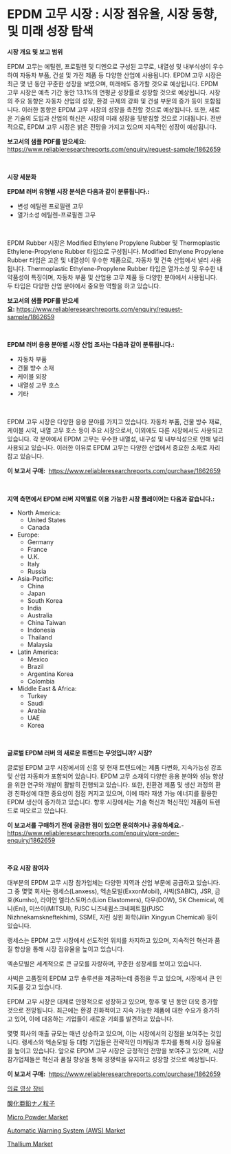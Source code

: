 <p><h1>EPDM 고무 시장 : 시장 점유율, 시장 동향, 및 미래 성장 탐색</h1></p><p><strong>시장 개요 및 보고 범위</strong></p>
<p><p>EPDM 고무는 에틸렌, 프로필렌 및 디엔으로 구성된 고무로, 내열성 및 내부식성이 우수하여 자동차 부품, 건설 및 가전 제품 등 다양한 산업에 사용됩니다. EPDM 고무 시장은 최근 몇 년 동안 꾸준한 성장을 보였으며, 미래에도 증가할 것으로 예상됩니다. EPDM 고무 시장은 예측 기간 동안 13.1%의 연평균 성장률로 성장할 것으로 예상됩니다. 시장의 주요 동향은 자동차 산업의 성장, 환경 규제의 강화 및 건설 부문의 증가 등이 포함됩니다. 이러한 동향은 EPDM 고무 시장의 성장을 촉진할 것으로 예상됩니다. 또한, 새로운 기술의 도입과 산업의 혁신은 시장의 미래 성장을 뒷받침할 것으로 기대됩니다. 전반적으로, EPDM 고무 시장은 밝은 전망을 가지고 있으며 지속적인 성장이 예상됩니다.</p></p>
<p><strong>보고서의 샘플 PDF를 받으세요:</strong> <a href="https://www.reliableresearchreports.com/enquiry/request-sample/1862659">https://www.reliableresearchreports.com/enquiry/request-sample/1862659</a></p>
<p>&nbsp;</p>
<p><strong>시장 세분화</strong></p>
<p><strong>EPDM 러버 유형별 시장 분석은 다음과 같이 분류됩니다.:</strong></p>
<p><ul><li>변성 에틸렌 프로필렌 고무</li><li>열가소성 에틸렌-프로필렌 고무</li></ul></p>
<p>&nbsp;</p>
<p><p>EPDM Rubber 시장은 Modified Ethylene Propylene Rubber 및 Thermoplastic Ethylene-Propylene Rubber 타입으로 구성됩니다. Modified Ethylene Propylene Rubber 타입은 고온 및 내열성이 우수한 제품으로, 자동차 및 건축 산업에서 널리 사용됩니다. Thermoplastic Ethylene-Propylene Rubber 타입은 열가소성 및 우수한 내약품성이 특징이며, 자동차 부품 및 산업용 고무 제품 등 다양한 분야에서 사용됩니다. 두 타입은 다양한 산업 분야에서 중요한 역할을 하고 있습니다.</p></p>
<p><strong>보고서의 샘플 PDF를 받으세요:</strong>&nbsp;<a href="https://www.reliableresearchreports.com/enquiry/request-sample/1862659">https://www.reliableresearchreports.com/enquiry/request-sample/1862659</a></p>
<p>&nbsp;</p>
<p><strong> EPDM 러버 응용 분야별 시장 산업 조사는 다음과 같이 분류됩니다.:</strong></p>
<p><ul><li>자동차 부품</li><li>건물 방수 소재</li><li>케이블 외장</li><li>내열성 고무 호스</li><li>기타</li></ul></p>
<p>&nbsp;</p>
<p><p>EPDM 고무 시장은 다양한 응용 분야를 가지고 있습니다. 자동차 부품, 건물 방수 재료, 케이블 시약, 내열 고무 호스 등이 주요 시장으로서, 이외에도 다른 시장에서도 사용되고 있습니다. 각 분야에서 EPDM 고무는 우수한 내열성, 내구성 및 내부식성으로 인해 널리 사용되고 있습니다. 이러한 이유로 EPDM 고무는 다양한 산업에서 중요한 소재로 자리 잡고 있습니다.</p></p>
<p><strong>이 보고서 구매:</strong>&nbsp; <a href="https://www.reliableresearchreports.com/purchase/1862659">https://www.reliableresearchreports.com/purchase/1862659</a></p>
<p>&nbsp;</p>
<p><strong>지역 측면에서 EPDM 러버 지역별로 이용 가능한 시장 플레이어는 다음과 같습니다.:</strong></p>
<p><ul>
    <li>
        North America:
        <ul>
            <li>United States</li>
            <li>Canada</li>
        </ul>
    </li>
    <li>
        Europe:
        <ul>
            <li>Germany</li>
            <li>France</li>
            <li>U.K.</li>
            <li>Italy</li>
            <li>Russia</li>
        </ul>
    </li>
    <li>
        Asia-Pacific:
        <ul>
            <li>China</li>
            <li>Japan</li>
            <li>South Korea</li>
            <li>India</li>
            <li>Australia</li>
            <li>China Taiwan</li>
            <li>Indonesia</li>
            <li>Thailand</li>
            <li>Malaysia</li>
        </ul>
    </li>
    <li>
        Latin America:
        <ul>
            <li>Mexico</li>
            <li>Brazil</li>
            <li>Argentina Korea</li>
            <li>Colombia</li>
        </ul>
    </li>
    <li>
        Middle East & Africa:
        <ul>
            <li>Turkey</li>
            <li>Saudi</li>
            <li>Arabia</li>
            <li>UAE</li>
            <li>Korea</li>
        </ul>
    </li>
    </ul></p>
<p>&nbsp;</p>
<p><strong>글로벌 EPDM 러버 의 새로운 트렌드는 무엇입니까? 시장?</strong></p>
<p><p>글로벌 EPDM 고무 시장에서의 신흥 및 현재 트렌드에는 제품 다변화, 지속가능성 강조 및 산업 자동화가 포함되어 있습니다. EPDM 고무 소재의 다양한 응용 분야와 성능 향상을 위한 연구와 개발이 활발히 진행되고 있습니다. 또한, 친환경 제품 및 생산 과정의 환경 친화성에 대한 중요성이 점점 커지고 있으며, 이에 따라 재생 가능 에너지를 활용한 EPDM 생산이 증가하고 있습니다. 향후 시장에서는 기술 혁신과 혁신적인 제품이 트렌드로 떠오르고 있습니다.</p></p>
<p><strong>이 보고서를 구매하기 전에 궁금한 점이 있으면 문의하거나 공유하세요.</strong>- <a href="https://www.reliableresearchreports.com/enquiry/pre-order-enquiry/1862659">https://www.reliableresearchreports.com/enquiry/pre-order-enquiry/1862659</a></p>
<p>&nbsp;</p>
<p><strong>주요 시장 참여자</strong></p>
<p><p>대부분의 EPDM 고무 시장 참가업체는 다양한 지역과 산업 부문에 공급하고 있습니다. 그 중 몇몇 회사는 랭세스(Lanxess), 엑손모빌(ExxonMobil), 사빅(SABIC), JSR, 금호(Kumho), 라이언 엘라스토머스(Lion Elastomers), 다우(DOW), SK Chemical, 에니(Eni), 미쓰이(MITSUI), PJSC 니즈네큄스크네페트힘(PJSC Nizhnekamskneftekhim), SSME, 지린 싱윈 화학(Jilin Xingyun Chemical) 등이 있습니다.</p><p>랭세스는 EPDM 고무 시장에서 선도적인 위치를 차지하고 있으며, 지속적인 혁신과 품질 향상을 통해 시장 점유율을 높이고 있습니다. </p><p>엑손모빌은 세계적으로 큰 규모를 자랑하며, 꾸준한 성장세를 보이고 있습니다. </p><p>사빅은 고품질의 EPDM 고무 솔루션을 제공하는데 중점을 두고 있으며, 시장에서 큰 인지도를 갖고 있습니다.</p><p>EPDM 고무 시장은 대체로 안정적으로 성장하고 있으며, 향후 몇 년 동안 더욱 증가할 것으로 전망됩니다. 최근에는 환경 친화적이고 지속 가능한 제품에 대한 수요가 증가하고 있어, 이에 대응하는 기업들이 새로운 기회를 발견하고 있습니다.</p><p>몇몇 회사의 매출 규모는 매년 상승하고 있으며, 이는 시장에서의 강점을 보여주는 것입니다. 랭세스와 엑손모빌 등 대형 기업들은 전략적인 마케팅과 투자를 통해 시장 점유율을 높이고 있습니다. 앞으로 EPDM 고무 시장은 긍정적인 전망을 보여주고 있으며, 시장 참가업체들은 혁신과 품질 향상을 통해 경쟁력을 유지하고 성장할 것으로 예상됩니다.</p></p>
<p><strong>이 보고서 구매:</strong>&nbsp;&nbsp;<a href="https://www.reliableresearchreports.com/purchase/1862659">https://www.reliableresearchreports.com/purchase/1862659</a></p>
<p><p><a href="https://medium.com/@jackiefauhey9089475/%EC%9D%98%EB%A3%8C-%EC%9D%B4%EB%AF%B8%EC%A7%95-%EC%9E%A5%EB%B9%84-%EC%8B%9C%EC%9E%A5%EC%9D%80-%EC%8B%9C%EC%9E%A5-%EC%A0%90%EC%9C%A0%EC%9C%A8-%EC%8B%9C%EC%9E%A5-%ED%8A%B8%EB%A0%8C%EB%93%9C-%EB%B0%8F-%EC%8B%9C%EC%9E%A5-%EC%84%B1%EC%9E%A5%EC%97%90-%EA%B4%80%ED%95%9C-%EC%A0%95%EB%B3%B4%EB%A5%BC-%EC%A0%9C%EA%B3%B5%ED%95%A9%EB%8B%88%EB%8B%A4-740dd7444475">의료 영상 장비</a></p><p><a href="https://github.com/mreklxf44233/Market-Research-Report-List-1/blob/main/1806463192181.md">酸化亜鉛ナノ粒子</a></p><p><a href="https://github.com/CliffMedina6/Market-Research-Report-List-3/blob/main/micro-powder-market.md">Micro Powder Market</a></p><p><a href="https://issuu.com/reportprime-2/docs/automatic-warning-system-aws-market-size-2030.pptx">Automatic Warning System (AWS) Market</a></p><p><a href="https://github.com/provorikovar/Market-Research-Report-List-3/blob/main/thallium-market.md">Thallium Market</a></p></p>
